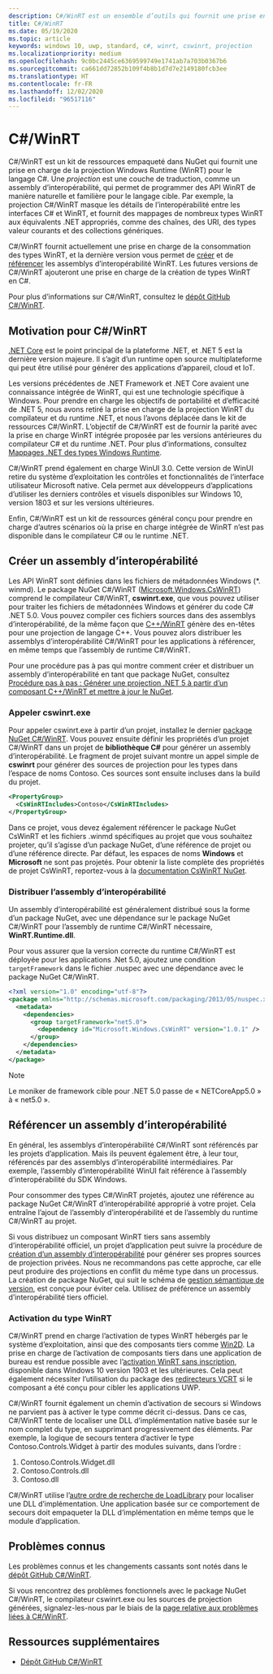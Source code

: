 ```yaml
---
description: C#/WinRT est un ensemble d’outils qui fournit une prise en charge de la projection WinRT pour le code C#.
title: C#/WinRT
ms.date: 05/19/2020
ms.topic: article
keywords: windows 10, uwp, standard, c#, winrt, cswinrt, projection
ms.localizationpriority: medium
ms.openlocfilehash: 9c0bc2445ce6369599749e1741ab7a703b0367b6
ms.sourcegitcommit: ca661dd72852b109f4b8b1d7d7e2149180fcb3ee
ms.translationtype: HT
ms.contentlocale: fr-FR
ms.lasthandoff: 12/02/2020
ms.locfileid: "96517116"
---
```

# <a name="cwinrt"></a>C#/WinRT

C#/WinRT est un kit de ressources empaqueté dans NuGet qui fournit une prise en charge de la projection Windows Runtime (WinRT) pour le langage C#. Une *projection* est une couche de traduction, comme un assembly d’interopérabilité, qui permet de programmer des API WinRT de manière naturelle et familière pour le langage cible. Par exemple, la projection C#/WinRT masque les détails de l’interopérabilité entre les interfaces C# et WinRT, et fournit des mappages de nombreux types WinRT aux équivalents .NET appropriés, comme des chaînes, des URI, des types valeur courants et des collections génériques.

C#/WinRT fournit actuellement une prise en charge de la consommation des types WinRT, et la dernière version vous permet de [créer](#create-an-interop-assembly) et de [référencer](#reference-an-interop-assembly) les assemblys d’interopérabilité WinRT. Les futures versions de C#/WinRT ajouteront une prise en charge de la création de types WinRT en C#.

Pour plus d’informations sur C#/WinRT, consultez le [dépôt GitHub C#/WinRT](https://aka.ms/cswinrt/repo).

## <a name="motivation-for-cwinrt"></a>Motivation pour C#/WinRT

[.NET Core](/dotnet/core/) est le point principal de la plateforme .NET, et .NET 5 est la dernière version majeure. Il s’agit d’un runtime open source multiplateforme qui peut être utilisé pour générer des applications d’appareil, cloud et IoT.

Les versions précédentes de .NET Framework et .NET Core avaient une connaissance intégrée de WinRT, qui est une technologie spécifique à Windows. Pour prendre en charge les objectifs de portabilité et d’efficacité de .NET 5, nous avons retiré la prise en charge de la projection WinRT du compilateur et du runtime .NET, et nous l’avons déplacée dans le kit de ressources C#/WinRT. L’objectif de C#/WinRT est de fournir la parité avec la prise en charge WinRT intégrée proposée par les versions antérieures du compilateur C# et du runtime .NET. Pour plus d’informations, consultez [Mappages .NET des types Windows Runtime](../winrt-components/net-framework-mappings-of-windows-runtime-types.md).

C#/WinRT prend également en charge WinUI 3.0. Cette version de WinUI retire du système d’exploitation les contrôles et fonctionnalités de l’interface utilisateur Microsoft native. Cela permet aux développeurs d’applications d’utiliser les derniers contrôles et visuels disponibles sur Windows 10, version 1803 et sur les versions ultérieures.

Enfin, C#/WinRT est un kit de ressources général conçu pour prendre en charge d’autres scénarios où la prise en charge intégrée de WinRT n’est pas disponible dans le compilateur C# ou le runtime .NET.

## <a name="create-an-interop-assembly"></a>Créer un assembly d’interopérabilité

Les API WinRT sont définies dans les fichiers de métadonnées Windows (*. winmd). Le package NuGet C#/WinRT ([Microsoft.Windows.CsWinRT](https://www.nuget.org/packages/Microsoft.Windows.CsWinRT/)) comprend le compilateur C#/WinRT, **cswinrt.exe**, que vous pouvez utiliser pour traiter les fichiers de métadonnées Windows et générer du code C# .NET 5.0. Vous pouvez compiler ces fichiers sources dans des assemblys d’interopérabilité, de la même façon que [C++/WinRT](../cpp-and-winrt-apis/index.md) génère des en-têtes pour une projection de langage C++. Vous pouvez alors distribuer les assemblys d’interopérabilité C#/WinRT pour les applications à référencer, en même temps que l’assembly de runtime C#/WinRT.

Pour une procédure pas à pas qui montre comment créer et distribuer un assembly d’interopérabilité en tant que package NuGet, consultez [Procédure pas à pas : Générer une projection .NET 5 à partir d’un composant C++/WinRT et mettre à jour le NuGet](net-projection-from-cppwinrt-component.md).

### <a name="invoke-cswinrtexe"></a>Appeler cswinrt.exe

Pour appeler cswinrt.exe à partir d’un projet, installez le dernier [package NuGet C#/WinRT](https://www.nuget.org/packages/Microsoft.Windows.CsWinRT/). Vous pouvez ensuite définir les propriétés d’un projet C#/WinRT dans un projet de **bibliothèque C#** pour générer un assembly d’interopérabilité. Le fragment de projet suivant montre un appel simple de **cswinrt** pour générer des sources de projection pour les types dans l’espace de noms Contoso. Ces sources sont ensuite incluses dans la build du projet.

```xml
<PropertyGroup>
  <CsWinRTIncludes>Contoso</CsWinRTIncludes>
</PropertyGroup>
```

Dans ce projet, vous devez également référencer le package NuGet CsWinRT et les fichiers .winmd spécifiques au projet que vous souhaitez projeter, qu’il s’agisse d’un package NuGet, d’une référence de projet ou d’une référence directe. Par défaut, les espaces de noms **Windows** et **Microsoft** ne sont pas projetés. Pour obtenir la liste complète des propriétés de projet CsWinRT, reportez-vous à la [documentation CsWinRT NuGet](https://github.com/microsoft/CsWinRT/blob/master/nuget/readme.md).

### <a name="distribute-the-interop-assembly"></a>Distribuer l’assembly d’interopérabilité

Un assembly d’interopérabilité est généralement distribué sous la forme d’un package NuGet, avec une dépendance sur le package NuGet C#/WinRT pour l’assembly de runtime C#/WinRT nécessaire, **WinRT.Runtime.dll**.

Pour vous assurer que la version correcte du runtime C#/WinRT est déployée pour les applications .Net 5.0, ajoutez une condition `targetFramework` dans le fichier .nuspec avec une dépendance avec le package NuGet C#/WinRT.

```xml
<?xml version="1.0" encoding="utf-8"?>
<package xmlns="http://schemas.microsoft.com/packaging/2013/05/nuspec.xsd">
  <metadata>
    <dependencies>
      <group targetFramework="net5.0">
        <dependency id="Microsoft.Windows.CsWinRT" version="1.0.1" />
      </group>
    </dependencies>
  </metadata>
</package>
```

> [!NOTE]
> Le moniker de framework cible pour .NET 5.0 passe de « NETCoreApp5.0 » à « net5.0 ».

## <a name="reference-an-interop-assembly"></a>Référencer un assembly d’interopérabilité

En général, les assemblys d’interopérabilité C#/WinRT sont référencés par les projets d’application. Mais ils peuvent également être, à leur tour, référencés par des assemblys d’interopérabilité intermédiaires. Par exemple, l’assembly d’interopérabilité WinUI fait référence à l’assembly d’interopérabilité du SDK Windows.

Pour consommer des types C#/WinRT projetés, ajoutez une référence au package NuGet C#/WinRT d’interopérabilité approprié à votre projet. Cela entraîne l’ajout de l’assembly d’interopérabilité et de l’assembly du runtime C#/WinRT au projet.

Si vous distribuez un composant WinRT tiers sans assembly d’interopérabilité officiel, un projet d’application peut suivre la procédure de [création d’un assembly d’interopérabilité](#create-an-interop-assembly) pour générer ses propres sources de projection privées. Nous ne recommandons pas cette approche, car elle peut produire des projections en conflit du même type dans un processus. La création de package NuGet, qui suit le schéma de [gestion sémantique de version](https://semver.org), est conçue pour éviter cela. Utilisez de préférence un assembly d’interopérabilité tiers officiel.

### <a name="winrt-type-activation"></a>Activation du type WinRT

C#/WinRT prend en charge l’activation de types WinRT hébergés par le système d’exploitation, ainsi que des composants tiers comme [Win2D](https://www.nuget.org/packages/Win2D.uwp/). La prise en charge de l’activation de composants tiers dans une application de bureau est rendue possible avec l’[activation WinRT sans inscription](https://blogs.windows.com/windowsdeveloper/2019/04/30/enhancing-non-packaged-desktop-apps-using-windows-runtime-components/), disponible dans Windows 10 version 1903 et les ultérieures. Cela peut également nécessiter l’utilisation du package des [redirecteurs VCRT](https://www.nuget.org/packages/Microsoft.VCRTForwarders.140/) si le composant a été conçu pour cibler les applications UWP.

C#/WinRT fournit également un chemin d’activation de secours si Windows ne parvient pas à activer le type comme décrit ci-dessus. Dans ce cas, C#/WinRT tente de localiser une DLL d’implémentation native basée sur le nom complet du type, en supprimant progressivement des éléments. Par exemple, la logique de secours tentera d’activer le type Contoso.Controls.Widget à partir des modules suivants, dans l’ordre :

1. Contoso.Controls.Widget.dll
2. Contoso.Controls.dll
3. Contoso.dll

C#/WinRT utilise l’[autre ordre de recherche de LoadLibrary](/windows/win32/dlls/dynamic-link-library-search-order#alternate-search-order-for-desktop-applications) pour localiser une DLL d’implémentation. Une application basée sur ce comportement de secours doit empaqueter la DLL d’implémentation en même temps que le module d’application.

## <a name="known-issues"></a>Problèmes connus

Les problèmes connus et les changements cassants sont notés dans le [dépôt GitHub C#/WinRT](https://aka.ms/cswinrt/repo).

Si vous rencontrez des problèmes fonctionnels avec le package NuGet C#/WinRT, le compilateur cswinrt.exe ou les sources de projection générées, signalez-les-nous par le biais de la [page relative aux problèmes liées à C#/WinRT](https://github.com/microsoft/CsWinRT/issues).

## <a name="additional-resources"></a>Ressources supplémentaires

* [Dépôt GitHub C#/WinRT](https://aka.ms/cswinrt/repo)
